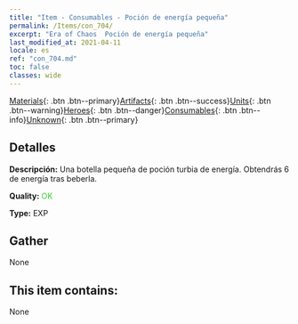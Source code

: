 ```yaml
---
title: "Item - Consumables - Poción de energía pequeña"
permalink: /Items/con_704/
excerpt: "Era of Chaos  Poción de energía pequeña"
last_modified_at: 2021-04-11
locale: es
ref: "con_704.md"
toc: false
classes: wide
---
```

 [Materials](/es/Items/){: .btn .btn--primary}[Artifacts](/es/Items/Artifacts/){: .btn .btn--success}[Units](/es/Items/Units/){: .btn .btn--warning}[Heroes](/es/Items/Heroes/){: .btn .btn--danger}[Consumables](/es/Items/Consumables/){: .btn .btn--info}[Unknown](/es/Items/Unknown/){: .btn .btn--primary}

## Detalles
 **Descripción:** Una botella pequeña de poción turbia de energía. Obtendrás 6 de energía tras beberla.

 **Quality:** <span style="color: #32CD32">OK</span>

 **Type:** EXP

## Gather

  None

## This item contains:

  None


